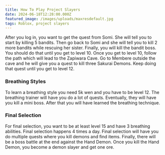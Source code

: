 ```yaml
---
title: How To Play Project Slayers
date: 2024-06-18T12:28:00.000Z
featured_image: /images/uploads/maxresdefault.jpg
tags: Roblox, project slayers
---
```

After you log in, you want to get the quest from Somi. She will tell you to start by killing 5 bandits. Then go back to Somi and she will tell you to kill 2 more bandits while rescuing her sister. Finally, you will kill the bandit boss. You should do that until you get to level 10. Once you get to level 10, follow the path which will lead to the Zapiwara Cave. Go to Membere outside the cave and he will give you a quest to kill three Sakurai Demons. Keep doing that quest until you get to level 12. 

### Breathing Styles

To learn a breathing style you need 5k wen and you have to be level 12. The breathing trainer will have you do a lot of quests. Eventually, they will have you kill a mini boss. After that you will have learned the breathing technique. 

### Final Selection

For final selection, you want to be at least level 15 and have 3 breathing abilities. Final selection happens 4 times a day. Final selection will have you do multiple quests where you kill demons and find items. Finally, there will be a boss battle at the end against the Hand Demon. Once you kill the Hand Demon, you become a demon slayer and get one ore.
